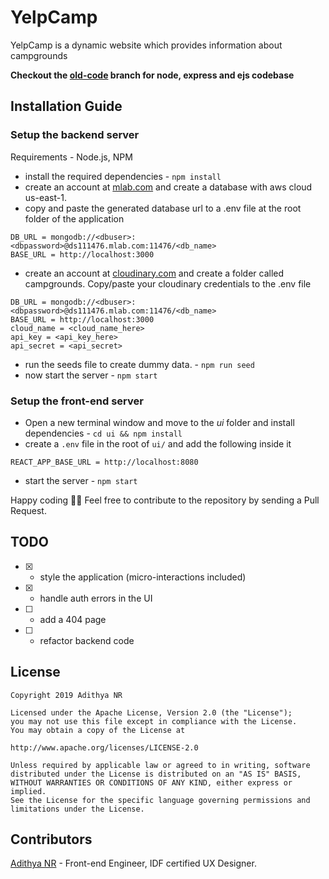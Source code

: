 # YelpCamp

YelpCamp is a dynamic website which provides information about campgrounds

**Checkout the [old-code](https://github.com/AdithyaBhat17/yelpcamp/tree/old-code) branch for node, express and ejs codebase**

## Installation Guide

### Setup the backend server

Requirements - Node.js, NPM

* install the required dependencies - `npm install`
* create an account at [mlab.com](https://mlab.com) and create a database with aws cloud us-east-1.
* copy and paste the generated database url to a .env file at the root folder of the application

```.env
DB_URL = mongodb://<dbuser>:<dbpassword>@ds111476.mlab.com:11476/<db_name>
BASE_URL = http://localhost:3000
```

* create an account at [cloudinary.com](https://cloudinary.com) and create a folder called campgrounds. Copy/paste your cloudinary credentials to the .env file

```.env
DB_URL = mongodb://<dbuser>:<dbpassword>@ds111476.mlab.com:11476/<db_name>
BASE_URL = http://localhost:3000
cloud_name = <cloud_name_here>
api_key = <api_key_here>
api_secret = <api_secret>
```

* run the seeds file to create dummy data. - `npm run seed`
* now start the server - `npm start`

### Setup the front-end server

* Open a new terminal window and move to the *ui* folder and install dependencies - `cd ui && npm install`
* create a `.env` file in the root of `ui/` and add the following inside it

```.env
REACT_APP_BASE_URL = http://localhost:8080
```

* start the server - `npm start`

Happy coding :tada::tada:
Feel free to contribute to the repository by sending a Pull Request.

## TODO

* [x] - style the application (micro-interactions included)
* [x] - handle auth errors in the UI
* [ ] - add a 404 page
* [ ] - refactor backend code

## License

```LICENSE
Copyright 2019 Adithya NR

Licensed under the Apache License, Version 2.0 (the "License");
you may not use this file except in compliance with the License.
You may obtain a copy of the License at

http://www.apache.org/licenses/LICENSE-2.0

Unless required by applicable law or agreed to in writing, software
distributed under the License is distributed on an "AS IS" BASIS,
WITHOUT WARRANTIES OR CONDITIONS OF ANY KIND, either express or implied.
See the License for the specific language governing permissions and
limitations under the License.
```

## Contributors

[Adithya NR](https://www.adithyabhat.com) - Front-end Engineer, IDF certified UX Designer.
